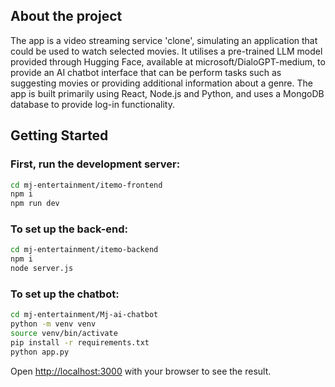 ## About the project

The app is a video streaming service 'clone', simulating an application that could be used to watch selected movies. It utilises a pre-trained LLM model provided through Hugging Face, available at microsoft/DialoGPT-medium, to provide an AI chatbot interface that can be perform tasks such as suggesting movies or providing additional information about a genre. The app is built primarily using React, Node.js and Python, and uses a MongoDB database to provide log-in functionality.

## Getting Started

### First, run the development server:
```bash
cd mj-entertainment/itemo-frontend
npm i
npm run dev
```

### To set up the back-end:
```bash
cd mj-entertainment/itemo-backend
npm i 
node server.js
```

### To set up the chatbot:
```bash
cd mj-entertainment/Mj-ai-chatbot
python -m venv venv
source venv/bin/activate
pip install -r requirements.txt
python app.py
```

Open [http://localhost:3000](http://localhost:3000) with your browser to see the result.


